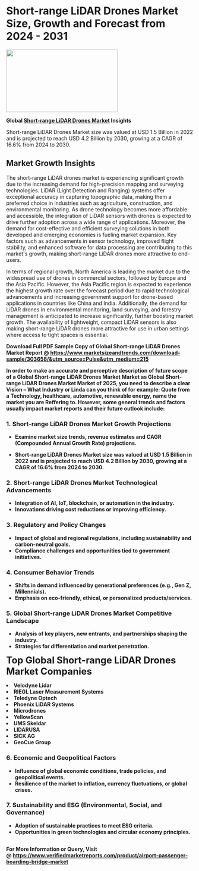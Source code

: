 <H1>Short-range LiDAR Drones Market Size, Growth and Forecast from 2024 - 2031</H1><img class="aligncenter size-medium wp-image-584254" src="https://thirdeyenews.in/wp-content/uploads/2024/09/Global-Market-Research-300x168.jpeg" alt="" width="300" height="168" /><p><strong>Global&nbsp;<a href="https://www.marketsizeandtrends.com/download-sample/303658/&amp;utm_source=Pulse&amp;utm_medium=215">Short-range LiDAR Drones Market</a> Insights</strong></p><p>Short-range LiDAR Drones Market size was valued at USD 1.5 Billion in 2022 and is projected to reach USD 4.2 Billion by 2030, growing at a CAGR of 16.6% from 2024 to 2030.</p><p><h2>Market Growth Insights</h2> <p>The short-range LiDAR drones market is experiencing significant growth due to the increasing demand for high-precision mapping and surveying technologies. LiDAR (Light Detection and Ranging) systems offer exceptional accuracy in capturing topographic data, making them a preferred choice in industries such as agriculture, construction, and environmental monitoring. As drone technology becomes more affordable and accessible, the integration of LiDAR sensors with drones is expected to drive further adoption across a wide range of applications. Moreover, the demand for cost-effective and efficient surveying solutions in both developed and emerging economies is fueling market expansion. Key factors such as advancements in sensor technology, improved flight stability, and enhanced software for data processing are contributing to this market's growth, making short-range LiDAR drones more attractive to end-users.</p> <p><strong></strong></p> <p>In terms of regional growth, North America is leading the market due to the widespread use of drones in commercial sectors, followed by Europe and the Asia Pacific. However, the Asia Pacific region is expected to experience the highest growth rate over the forecast period due to rapid technological advancements and increasing government support for drone-based applications in countries like China and India. Additionally, the demand for LiDAR drones in environmental monitoring, land surveying, and forestry management is anticipated to increase significantly, further boosting market growth. The availability of lightweight, compact LiDAR sensors is also making short-range LiDAR drones more attractive for use in urban settings where access to tight spaces is essential. <p><strong></p><p><span class=""><strong>Download Full PDF Sample Copy of Global Short-range LiDAR Drones Market Report</strong> @ <a href="https://www.marketsizeandtrends.com/download-sample/303658/&amp;utm_source=Pulse&amp;utm_medium=215" target="_blank">https://www.marketsizeandtrends.com/download-sample/303658/&amp;utm_source=Pulse&amp;utm_medium=215</a></span></p><p>In order to make an accurate and perceptive description of future scope of a Global&nbsp;Short-range LiDAR Drones Market Market as Global&nbsp;Short-range LiDAR Drones Market Market of 2025, you need to describe a clear Vision &ndash; What Industry or Linda can you think of for example: Quote from a Technology, healthcare, automotive, renewable energy, name the market you are Reffering to. However, some general trends and factors usually impact market reports and their future outlook include:</p><h3>1.&nbsp;<strong>Short-range LiDAR Drones Market Growth Projections</strong></h3><ul><li>Examine market size trends, revenue estimates and CAGR (Compounded Annual Growth Rate) projections.</li><li><p>Short-range LiDAR Drones Market size was valued at USD 1.5 Billion in 2022 and is projected to reach USD 4.2 Billion by 2030, growing at a CAGR of 16.6% from 2024 to 2030.</p></li></ul><h3>2.&nbsp;<strong>Short-range LiDAR Drones Market Technological Advancements</strong></h3><ul><li>Integration of AI, IoT, blockchain, or automation in the industry.</li><li>Innovations driving cost reductions or improving efficiency.</li></ul><h3>3.&nbsp;<strong>Regulatory and Policy Changes</strong></h3><ul><li>Impact of global and regional regulations, including sustainability and carbon-neutral goals.</li><li>Compliance challenges and opportunities tied to government initiatives.</li></ul><h3>4.&nbsp;<strong>Consumer Behavior Trends</strong></h3><ul><li>Shifts in demand influenced by generational preferences (e.g., Gen Z, Millennials).</li><li>Emphasis on eco-friendly, ethical, or personalized products/services.</li></ul><h3>5.&nbsp;<strong>Global Short-range LiDAR Drones Market Competitive Landscape</strong></h3><ul><li>Analysis of key players, new entrants, and partnerships shaping the industry.</li><li>Strategies for differentiation and market penetration.</li></ul><p data-pm-slice="1 1 []"><span style="color: inherit; font-family: inherit; font-size: 25px;">Top Global Short-range LiDAR Drones Market Companies</span></p><div class="" data-test-id=""><p><li>Velodyne Lidar</li><li> RIEGL Laser Measurement Systems</li><li> Teledyne Optech</li><li> Phoenix LiDAR Systems</li><li> Microdrones</li><li> YellowScan</li><li> UMS Skeldar</li><li> LIDARUSA</li><li> SICK AG</li><li> GeoCue Group</li></p></div><h3>6.&nbsp;<strong>Economic and Geopolitical Factors</strong></h3><ul><li>Influence of global economic conditions, trade policies, and geopolitical events.</li><li>Resilience of the market to inflation, currency fluctuations, or global crises.</li></ul><h3>7.&nbsp;<strong>Sustainability and ESG (Environmental, Social, and Governance)</strong></h3><ul><li>Adoption of sustainable practices to meet ESG criteria.</li><li>Opportunities in green technologies and circular economy principles.</li></ul><h2><strong style="font-size: 14px;">For More Information or Query, Visit @&nbsp;</strong><a style="background-color: #ffffff; font-size: 14px;" href="https://www.marketsizeandtrends.com/report/short-range-lidar-drones-market/" target="_blank">https://www.verifiedmarketreports.com/product/airport-passenger-boarding-bridge-market</a></h2>
